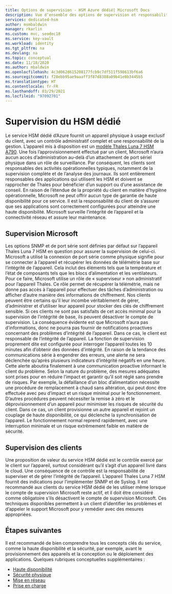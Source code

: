 ```yaml
---
title: Options de supervision - HSM Azure dédié| Microsoft Docs
description: Vue d’ensemble des options de supervision et responsabilités de supervision des HSM Azure dédiés
services: dedicated-hsm
author: msmbaldwin
manager: rkarlin
ms.custom: mvc, seodec18
ms.service: key-vault
ms.workload: identity
ms.tgt_pltfrm: na
ms.devlang: na
ms.topic: conceptual
ms.date: 11/18/2020
ms.author: mbaldwin
ms.openlocfilehash: 4c3d062d615208177fcb9c7df511f598613bf6a6
ms.sourcegitcommit: f28ebb95ae9aaaff3f87d8388a09b41e0b3445b5
ms.translationtype: HT
ms.contentlocale: fr-FR
ms.lasthandoff: 03/29/2021
ms.locfileid: "97092701"
---
```

# <a name="azure-dedicated-hsm-monitoring"></a>Supervision du HSM dédié

Le service HSM dédié d’Azure fournit un appareil physique à usage exclusif du client, avec un contrôle administratif complet et une responsabilité de la gestion. L’appareil mis à disposition est un [modèle Thales Luna 7 HSM A790](https://cpl.thalesgroup.com/encryption/hardware-security-modules/network-hsms).  Une fois l’approvisionnement effectué par un client, Microsoft n’aura aucun accès d’administration au-delà d’un attachement de port sériel physique dans un rôle de surveillance. Par conséquent, les clients sont responsables des activités opérationnelles typiques, notamment de la supervision complète et de l’analyse des journaux.
Ils sont entièrement responsables des applications qui utilisent les HSM et doivent se rapprocher de Thales pour bénéficier d’un support ou d’une assistance de conseil. En raison de l’étendue de la propriété du client en matière d’hygiène opérationnelle, Microsoft ne peut offrir aucun type de garantie de haute disponibilité pour ce service. Il est la responsabilité du client de s’assurer que ses applications sont correctement configurées pour atteindre une haute disponibilité. Microsoft surveille l’intégrité de l’appareil et la connectivité réseau et assure leur maintenance.

## <a name="microsoft-monitoring"></a>Supervision Microsoft

Les options SNMP et de port série sont définies par défaut sur l’appareil Thales Luna 7 HSM en question pour assurer la supervision de celui-ci. Microsoft a utilisé la connexion de port série comme physique signifie pour se connecter à l’appareil et récupérer les données de télémétrie base sur l’intégrité de l’appareil. Cela inclut des éléments tels que la température et l’état de composants tels que les blocs d’alimentation et les ventilateurs.
Pour ce faire, Microsoft utilise un rôle de « superviseur » non administratif pour l’appareil Thales. Ce rôle permet de récupérer la télémétrie, mais ne donne pas accès à l’appareil pour effectuer des tâches d’administration ou afficher d’autre manière des informations de chiffrement. Nos clients peuvent être certains qu’il leur incombe véritablement de gérer, d’administrer et d’utiliser leur appareil pour stocker des clés de chiffrement sensible. Si ces clients ne sont pas satisfaits de cet accès minimal pour la supervision de l’intégrité de base, ils peuvent désactiver le compte de supervision. La conséquence évidente est que Microsoft n’aura pas d’informations, donc ne pourra pas fournir de notifications proactives concernant des problèmes d’intégrité de l’appareil. Dans ce cas, le client est responsable de l’intégrité de l’appareil.
La fonction de supervision proprement dite est configurée pour interroger l’appareil toutes les 10 minutes afin d’obtenir des données d’intégrité. En raison de la tendance des communications série à engendrer des erreurs, une alerte ne sera déclenchée qu’après plusieurs indicateurs d’intégrité négatifs en une heure. Cette alerte aboutira finalement à une communication proactive informant le client du problème.
Selon la nature du problème, des mesures adéquates sont prises pour en réduire l’impact et garantir qu’il soit réglé sans prendre de risques. Par exemple, la défaillance d’un bloc d’alimentation nécessite une procédure de remplacement à chaud sans altération, qui peut donc être effectuée avec peu d’impact et un risque minimal pour le fonctionnement. D’autres procédures peuvent nécessiter la remise à zéro et le déprovisionnement d’un appareil pour minimiser les risques de sécurité du client. Dans ce cas, un client provisionne un autre appareil et rejoint un couplage de haute disponibilité, ce qui déclenche la synchronisation de l’appareil. Le fonctionnement normal reprend rapidement, avec une interruption minimale et un risque extrêmement faible en matière de sécurité.  

## <a name="customer-monitoring"></a>Supervision des clients

Une proposition de valeur du service HSM dédié est le contrôle exercé par le client sur l’appareil, surtout considérant qu’il s’agit d’un appareil livré dans le cloud. Une conséquence de ce contrôle est la responsabilité de superviser et de gérer l’intégrité de l’appareil. L’appareil Thales Luna 7 HSM fournit des indications pour l’implémenter SNMP et de Syslog. Il est recommandé aux clients du service HSM dédié de les utiliser même lorsque le compte de supervision Microsoft reste actif, et il doit être considéré comme obligatoire s’ils désactivent le compte de supervision Microsoft.
Ces techniques disponibles permettent à un client d’identifier les problèmes et d’appeler le support Microsoft pour y remédier avec des mesures appropriées.

## <a name="next-steps"></a>Étapes suivantes

Il est recommandé de bien comprendre tous les concepts clés du service, comme la haute disponibilité et la sécurité, par exemple, avant le provisionnement des appareils et la conception ou le déploiement des applications. Quelques rubriques conceptuelles supplémentaires :

* [Haute disponibilité](high-availability.md)
* [Sécurité physique](physical-security.md)
* [Mise en réseau](networking.md)
* [Prise en charge](supportability.md)
